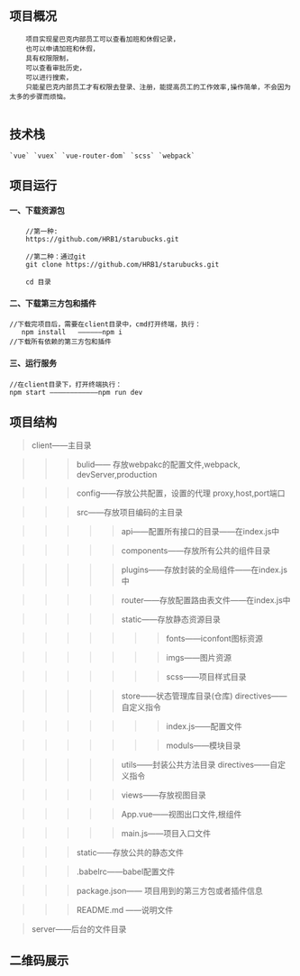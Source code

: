 <h2>项目概况</h2>

````
    项目实现星巴克内部员工可以查看加班和休假记录，
    也可以申请加班和休假，
    具有权限限制，
    可以查看审批历史，
    可以进行搜索，
    只能星巴克内部员工才有权限去登录、注册，能提高员工的工作效率,操作简单，不会因为太多的步骤而烦恼。
 
````


<h2>技术栈</h2>

````
`vue` `vuex` `vue-router-dom` `scss` `webpack` 
````

<h2>项目运行</h2>

<h4>一、下载资源包</h4>

````
    //第一种:
    https://github.com/HRB1/starubucks.git

    //第二种：通过git
    git clone https://github.com/HRB1/starubucks.git

    cd 目录

````

<h4>二、下载第三方包和插件</h4>

  
    //下载完项目后，需要在client目录中，cmd打开终端，执行：
       npm install   ——————npm i
    //下载所有依赖的第三方包和插件
  

<h4>三、运行服务</h4>

````
//在client目录下，打开终端执行：
npm start ————————————npm run dev
````


<h2>项目结构</h2>

>client——主目录

>>>bulid—— 存放webpakc的配置文件,webpack, devServer,production

>>>config——存放公共配置，设置的代理 proxy,host,port端口

>>>src——存放项目编码的主目录

>>>>>api——配置所有接口的目录——在index.js中

>>>>>components——存放所有公共的组件目录

>>>>>plugins——存放封装的全局组件——在index.js中

>>>>>router——存放配置路由表文件——在index.js中

>>>>>static——存放静态资源目录

>>>>>>>fonts——iconfont图标资源

>>>>>>>imgs——图片资源

>>>>>>>scss——项目样式目录

>>>>>store——状态管理库目录(仓库)
>>>>>directives——自定义指令

>>>>>>>index.js——配置文件

>>>>>>>moduls——模块目录

>>>>>utils——封装公共方法目录
>>>>>directives——自定义指令

>>>>>views——存放视图目录

>>>>>App.vue——视图出口文件,根组件

>>>>>main.js——项目入口文件

>>>static——存放公共的静态文件

>>>.babelrc——babel配置文件

>>>package.json—— 项目用到的第三方包或者插件信息

>>>README.md ——说明文件

>server——后台的文件目录



<h2>二维码展示</h2>

<img src=""/>



